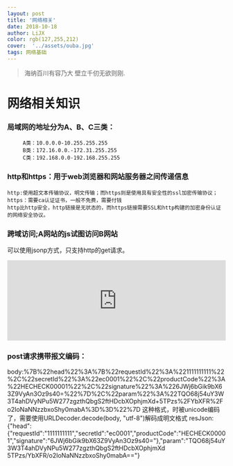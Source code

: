 ```yaml
---
layout: post
title: '网络相关'
date: 2018-10-18
author: LiJX
color: rgb(127,255,212)
cover:  '../assets/ouba.jpg'
tags: 网络基础
---
```


> 海纳百川有容乃大 壁立千仞无欲则刚.

# 网络相关知识

### 局域网的地址分为A、B、C三类：

         A类：10.0.0.0-10.255.255.255
         B类：172.16.0.0.-172.31.255.255
         C类：192.168.0.0-192.168.255.255

### http和https：用于web浏览器和网站服务器之间传递信息

    http:使用超文本传输协议，明文传输；而https则是使用具有安全性的ssl加密传输协议；
    https：需要ca认证证书，一般不免费，需要付钱
    http比http安全，http链接是无状态的，而https链接需要SSL和http构建的加密身份认证的网络安全协议。

### 跨域访问;A网站的js试图访问B网站

可以使用jsonp方式，只支持http的get请求。

<iframe type="text/html" width="100%" height="185" src="http://www.youtube.com/embed/gfmjMWjn-Xg" frameborder="0"></iframe>

### post请求携带报文编码：
body:%7B%22head%22%3A%7B%22requestId%22%3A%221111111111%22%2C%22secretId%22%3A%22ec0001%22%2C%22productCode%22%3A%22HECHECK00001%22%2C%22signature%22%3A%226JWj6bGik9bX63Z9VyAn3Oz9s40=%22%7D%2C%22param%22%3A%22TQO68j54uY3W3T4ahDVyNPu5W277zgzthQbgS2ftHDcbXOphjmXd+5TPzs%2FYbXFR%2Fo2IoNaNNzzbxoShy0mabA%3D%3D%22%7D
这种格式，时被unicode编码了，需要使用URLDecoder.decode(body, "utf-8")解码成明文格式
resJson:{"head":{"requestId":"1111111111","secretId":"ec0001","productCode":"HECHECK00001","signature":"6JWj6bGik9bX63Z9VyAn3Oz9s40="},"param":"TQO68j54uY3W3T4ahDVyNPu5W277zgzthQbgS2ftHDcbXOphjmXd 5TPzs/YbXFR/o2IoNaNNzzbxoShy0mabA=="}

